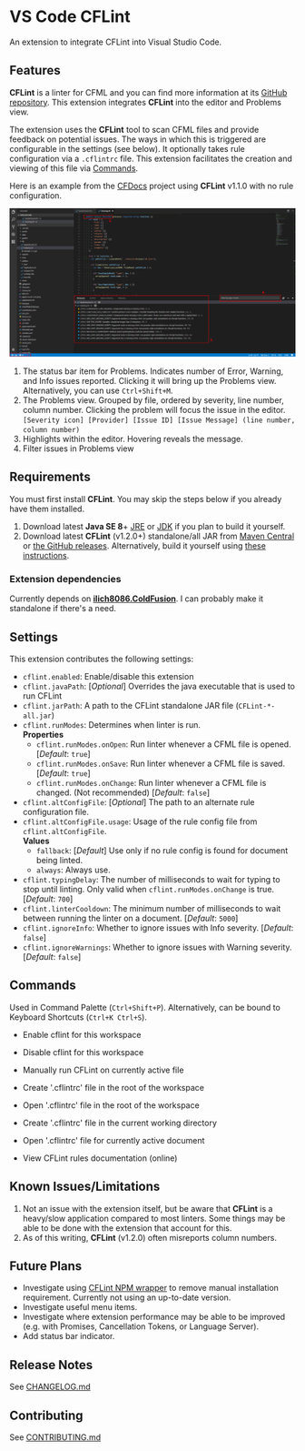 # VS Code CFLint

An extension to integrate CFLint into Visual Studio Code.


## Features

**CFLint** is a linter for CFML and you can find more information at its [GitHub repository](https://github.com/cflint/CFLint). This extension integrates **CFLint** into the editor and Problems view.

The extension uses the **CFLint** tool to scan CFML files and provide feedback on potential issues. The ways in which this is triggered are configurable in the settings (see below). It optionally takes rule configuration via a `.cflintrc` file. This extension facilitates the creation and viewing of this file via [Commands](#commands).

Here is an example from the [CFDocs](https://github.com/foundeo/cfdocs) project using **CFLint** v1.1.0 with no rule configuration.

![CFDocs](images/cfdocs.png)

1. The status bar item for Problems. Indicates number of Error, Warning, and Info issues reported. Clicking it will bring up the Problems view. Alternatively, you can use `Ctrl+Shift+M`.
2. The Problems view. Grouped by file, ordered by severity, line number, column number. Clicking the problem will focus the issue in the editor.  
```[Severity icon] [Provider] [Issue ID] [Issue Message] (line number, column number)```
3. Highlights within the editor. Hovering reveals the message.
4. Filter issues in Problems view


## Requirements

You must first install **CFLint**. You may skip the steps below if you already have them installed.

1. Download latest **Java SE 8**+ [JRE](https://www.java.com/en/download/manual.jsp) or [JDK](http://www.oracle.com/technetwork/java/javase/downloads/index-jsp-138363.html) if you plan to build it yourself.
1. Download latest **CFLint** (v1.2.0+) standalone/all JAR from [Maven Central](http://search.maven.org/#search%7Cga%7C1%7Ccflint) or [the GitHub releases](https://github.com/cflint/CFLint/releases). Alternatively, build it yourself using [these instructions](https://github.com/cflint/CFLint#building-cflint).

### Extension dependencies
Currently depends on **[ilich8086.ColdFusion](https://marketplace.visualstudio.com/items?itemName=ilich8086.ColdFusion)**. I can probably make it standalone if there's a need.


## Settings

This extension contributes the following settings:

* `cflint.enabled`: Enable/disable this extension
* `cflint.javaPath`: [*Optional*] Overrides the java executable that is used to run CFLint
* `cflint.jarPath`: A path to the CFLint standalone JAR file (`CFLint-*-all.jar`)
* `cflint.runModes`: Determines when linter is run.  
**Properties**
  * `cflint.runModes.onOpen`: Run linter whenever a CFML file is opened. [*Default*: `true`]
  * `cflint.runModes.onSave`: Run linter whenever a CFML file is saved. [*Default*: `true`]
  * `cflint.runModes.onChange`: Run linter whenever a CFML file is changed. (Not recommended) [*Default*: `false`]
* `cflint.altConfigFile`: [*Optional*] The path to an alternate rule configuration file.
* `cflint.altConfigFile.usage`: Usage of the rule config file from `cflint.altConfigFile`.  
**Values**
  * `fallback`: [*Default*] Use only if no rule config is found for document being linted.
  * `always`: Always use.
* `cflint.typingDelay`: The number of milliseconds to wait for typing to stop until linting. Only valid when `cflint.runModes.onChange` is true. [*Default*: `700`]
* `cflint.linterCooldown`: The minimum number of milliseconds to wait between running the linter on a document. [*Default*: `5000`]
* `cflint.ignoreInfo`: Whether to ignore issues with Info severity. [*Default*: `false`]
* `cflint.ignoreWarnings`: Whether to ignore issues with Warning severity. [*Default*: `false`]


## Commands

Used in Command Palette (`Ctrl+Shift+P`). Alternatively, can be bound to Keyboard Shortcuts (`Ctrl+K Ctrl+S`).

* Enable cflint for this workspace

* Disable cflint for this workspace

* Manually run CFLint on currently active file

* Create '.cflintrc' file in the root of the workspace

* Open '.cflintrc' file in the root of the workspace

* Create '.cflintrc' file in the current working directory

* Open '.cflintrc' file for currently active document

* View CFLint rules documentation (online)


## Known Issues/Limitations

1. Not an issue with the extension itself, but be aware that **CFLint** is a heavy/slow application compared to most linters. Some things may be able to be done with the extension that account for this.
1. As of this writing, **CFLint** (v1.2.0) often misreports column numbers.


## Future Plans

* Investigate using [CFLint NPM wrapper](https://www.npmjs.com/package/cflint) to remove manual installation requirement. Currently not using an up-to-date version.
* Investigate useful menu items.
* Investigate where extension performance may be able to be improved (e.g. with Promises, Cancellation Tokens, or Language Server).
* Add status bar indicator.


## Release Notes

See [CHANGELOG.md](/CHANGELOG.md)


## Contributing

See [CONTRIBUTING.md](/CONTRIBUTING.md)
